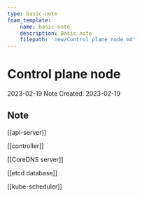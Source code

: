 ```yaml
---
type: basic-note
foam_template:
    name: basic-note
    description: Basic note
    filepath: 'new/Control plane node.md'
---
```

# Control plane node
2023-02-19
Note Created: 2023-02-19

## Note

[[api-server]]

[[controller]]

[[CoreDNS server]]

[[etcd database]]

[[kube-scheduler]]